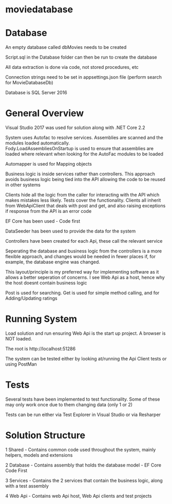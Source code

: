 # moviedatabase
# Database
An empty database called dbMovies needs to be created

Script.sql in the Database folder can then be run to create the database

All data extraction is done via code, not stored procedures, etc

Connection strings need to be set in appsettings.json file (perform search for MovieDatabaseDb)

Database is SQL Server 2016

# General Overview
Visual Studio 2017 was used for solution along with .NET Core 2.2

System uses Autofac to resolve services.  Assemblies are scanned and the modules loaded automatically.  
Fody.LoadAssembliesOnStartup is used to ensure that assemblies are loaded where relevant when looking for the AutoFac modules to be loaded

Automapper is used for Mapping objects

Business logic is inside services rather than controllers.  This approach avoids business logic being tied into the API allowing the code to be reused in other systems

Clients hide all the logic from the caller for interacting with the API which makes mistakes less likely.  Tests cover the functionality.  Clients all inherit from WebApiClient that deals with post and get, and also raising exceptions if response from the API is an error code

EF Core has been used - Code first

DataSeeder has been used to provide the data for the system

Controllers have been created for each Api, these call the relevant service

Seperating the database and business logic from the controllers is a more flexible approach, and changes would be needed in fewer places if, for example, the database engine was changed.  

This layout/principle is my preferred way for implementing software as it allows a better seperation of concerns.  I see Web Api as a host, hence why the host doesnt contain business logic

Post is used for searching.  Get is used for simple method calling, and for Adding/Updating ratings 

# Running System
Load solution and run ensuring Web Api is the start up project.  A browser is NOT loaded.

The root is http://localhost:51286 

The system can be tested either by looking at/running the Api Client tests or using PostMan

# Tests

Several tests have been implemented to test functionality.  Some of these may only work once due to them changing data (only 1 or 2)

Tests can be run either via Test Explorer in Visual Studio or via Resharper

# Solution Structure

1 Shared - Contains common code used throughout the system, mainly helpers, models and extensions

2 Database - Contains assembly that holds the database model - EF Core Code First

3 Services - Contains the 2 services that contain the business logic, along with a test assembly

4 Web Api - Contains web Api host, Web Api clients and test projects

